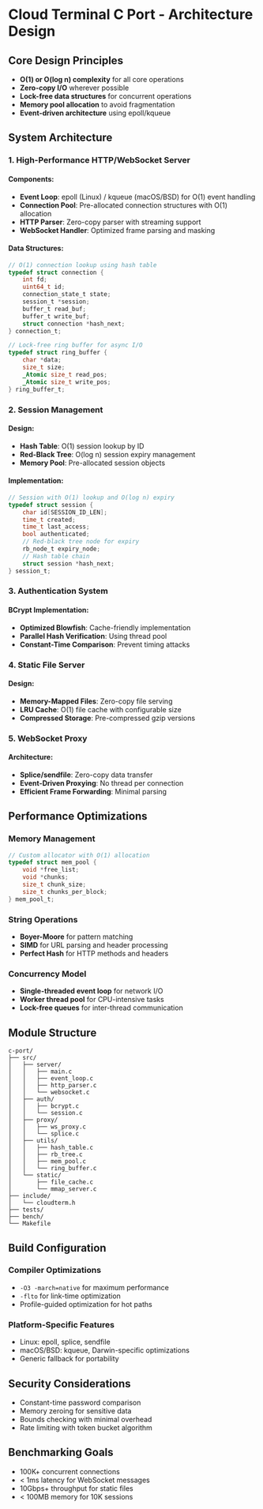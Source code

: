 # Cloud Terminal C Port - Architecture Design

## Core Design Principles
- **O(1) or O(log n) complexity** for all core operations
- **Zero-copy I/O** wherever possible
- **Lock-free data structures** for concurrent operations
- **Memory pool allocation** to avoid fragmentation
- **Event-driven architecture** using epoll/kqueue

## System Architecture

### 1. High-Performance HTTP/WebSocket Server

#### Components:
- **Event Loop**: epoll (Linux) / kqueue (macOS/BSD) for O(1) event handling
- **Connection Pool**: Pre-allocated connection structures with O(1) allocation
- **HTTP Parser**: Zero-copy parser with streaming support
- **WebSocket Handler**: Optimized frame parsing and masking

#### Data Structures:
```c
// O(1) connection lookup using hash table
typedef struct connection {
    int fd;
    uint64_t id;
    connection_state_t state;
    session_t *session;
    buffer_t read_buf;
    buffer_t write_buf;
    struct connection *hash_next;
} connection_t;

// Lock-free ring buffer for async I/O
typedef struct ring_buffer {
    char *data;
    size_t size;
    _Atomic size_t read_pos;
    _Atomic size_t write_pos;
} ring_buffer_t;
```

### 2. Session Management

#### Design:
- **Hash Table**: O(1) session lookup by ID
- **Red-Black Tree**: O(log n) session expiry management
- **Memory Pool**: Pre-allocated session objects

#### Implementation:
```c
// Session with O(1) lookup and O(log n) expiry
typedef struct session {
    char id[SESSION_ID_LEN];
    time_t created;
    time_t last_access;
    bool authenticated;
    // Red-black tree node for expiry
    rb_node_t expiry_node;
    // Hash table chain
    struct session *hash_next;
} session_t;
```

### 3. Authentication System

#### BCrypt Implementation:
- **Optimized Blowfish**: Cache-friendly implementation
- **Parallel Hash Verification**: Using thread pool
- **Constant-Time Comparison**: Prevent timing attacks

### 4. Static File Server

#### Design:
- **Memory-Mapped Files**: Zero-copy file serving
- **LRU Cache**: O(1) file cache with configurable size
- **Compressed Storage**: Pre-compressed gzip versions

### 5. WebSocket Proxy

#### Architecture:
- **Splice/sendfile**: Zero-copy data transfer
- **Event-Driven Proxying**: No thread per connection
- **Efficient Frame Forwarding**: Minimal parsing

## Performance Optimizations

### Memory Management
```c
// Custom allocator with O(1) allocation
typedef struct mem_pool {
    void *free_list;
    void *chunks;
    size_t chunk_size;
    size_t chunks_per_block;
} mem_pool_t;
```

### String Operations
- **Boyer-Moore** for pattern matching
- **SIMD** for URL parsing and header processing
- **Perfect Hash** for HTTP methods and headers

### Concurrency Model
- **Single-threaded event loop** for network I/O
- **Worker thread pool** for CPU-intensive tasks
- **Lock-free queues** for inter-thread communication

## Module Structure

```
c-port/
├── src/
│   ├── server/
│   │   ├── main.c
│   │   ├── event_loop.c
│   │   ├── http_parser.c
│   │   └── websocket.c
│   ├── auth/
│   │   ├── bcrypt.c
│   │   └── session.c
│   ├── proxy/
│   │   ├── ws_proxy.c
│   │   └── splice.c
│   ├── utils/
│   │   ├── hash_table.c
│   │   ├── rb_tree.c
│   │   ├── mem_pool.c
│   │   └── ring_buffer.c
│   └── static/
│       ├── file_cache.c
│       └── mmap_server.c
├── include/
│   └── cloudterm.h
├── tests/
├── bench/
└── Makefile
```

## Build Configuration

### Compiler Optimizations
- `-O3 -march=native` for maximum performance
- `-flto` for link-time optimization
- Profile-guided optimization for hot paths

### Platform-Specific Features
- Linux: epoll, splice, sendfile
- macOS/BSD: kqueue, Darwin-specific optimizations
- Generic fallback for portability

## Security Considerations
- Constant-time password comparison
- Memory zeroing for sensitive data
- Bounds checking with minimal overhead
- Rate limiting with token bucket algorithm

## Benchmarking Goals
- 100K+ concurrent connections
- < 1ms latency for WebSocket messages
- 10Gbps+ throughput for static files
- < 100MB memory for 10K sessions